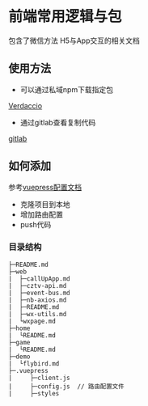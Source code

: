 # 前端常用逻辑与包

包含了微信方法  H5与App交互的相关文档

## 使用方法
- 可以通过私域npm下载指定包

[Verdaccio](http://10.200.37.236:4873/)
- 通过gitlab查看复制代码

[gitlab](http://10.30.100.65/)

## 如何添加
参考[vuepress配置文档](https://v2.vuepress.vuejs.org/zh/)

- 克隆项目到本地
- 增加路由配置
- push代码
### 目录结构
```
├─README.md
├─web
|  ├─callUpApp.md
|  ├─cztv-api.md
|  ├─event-bus.md
|  ├─nb-axios.md
|  ├─README.md
|  ├─wx-utils.md
|  └wxpage.md
├─home
|  └README.md
├─game
|  └README.md
├─demo
|  └flybird.md
├─.vuepress
|     ├─client.js
|     ├─config.js  // 路由配置文件
|     ├─styles 
```